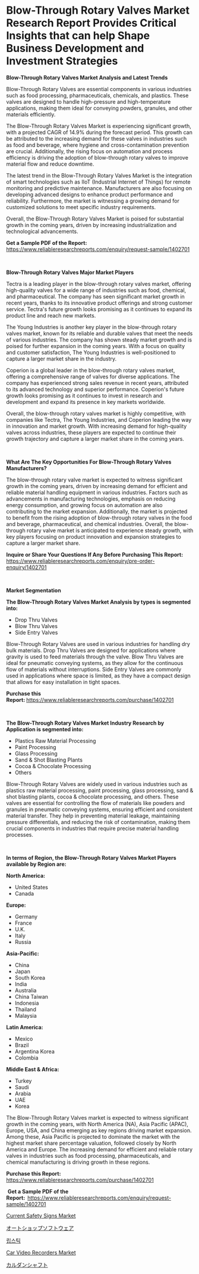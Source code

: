 <p><h1>Blow-Through Rotary Valves Market Research Report Provides Critical Insights that can help Shape Business Development and Investment Strategies</h1></p><p><strong>Blow-Through Rotary Valves Market Analysis and Latest Trends</strong></p>
<p><p>Blow-Through Rotary Valves are essential components in various industries such as food processing, pharmaceuticals, chemicals, and plastics. These valves are designed to handle high-pressure and high-temperature applications, making them ideal for conveying powders, granules, and other materials efficiently.</p><p>The Blow-Through Rotary Valves Market is experiencing significant growth, with a projected CAGR of 14.9% during the forecast period. This growth can be attributed to the increasing demand for these valves in industries such as food and beverage, where hygiene and cross-contamination prevention are crucial. Additionally, the rising focus on automation and process efficiency is driving the adoption of blow-through rotary valves to improve material flow and reduce downtime.</p><p>The latest trend in the Blow-Through Rotary Valves Market is the integration of smart technologies such as IIoT (Industrial Internet of Things) for remote monitoring and predictive maintenance. Manufacturers are also focusing on developing advanced designs to enhance product performance and reliability. Furthermore, the market is witnessing a growing demand for customized solutions to meet specific industry requirements.</p><p>Overall, the Blow-Through Rotary Valves Market is poised for substantial growth in the coming years, driven by increasing industrialization and technological advancements.</p></p>
<p><strong>Get a Sample PDF of the Report:&nbsp;</strong> <a href="https://www.reliableresearchreports.com/enquiry/request-sample/1402701">https://www.reliableresearchreports.com/enquiry/request-sample/1402701</a></p>
<p>&nbsp;</p>
<p><strong>Blow-Through Rotary Valves Major Market Players</strong></p>
<p><p>Tectra is a leading player in the blow-through rotary valves market, offering high-quality valves for a wide range of industries such as food, chemical, and pharmaceutical. The company has seen significant market growth in recent years, thanks to its innovative product offerings and strong customer service. Tectra's future growth looks promising as it continues to expand its product line and reach new markets.</p><p>The Young Industries is another key player in the blow-through rotary valves market, known for its reliable and durable valves that meet the needs of various industries. The company has shown steady market growth and is poised for further expansion in the coming years. With a focus on quality and customer satisfaction, The Young Industries is well-positioned to capture a larger market share in the industry.</p><p>Coperion is a global leader in the blow-through rotary valves market, offering a comprehensive range of valves for diverse applications. The company has experienced strong sales revenue in recent years, attributed to its advanced technology and superior performance. Coperion's future growth looks promising as it continues to invest in research and development and expand its presence in key markets worldwide.</p><p>Overall, the blow-through rotary valves market is highly competitive, with companies like Tectra, The Young Industries, and Coperion leading the way in innovation and market growth. With increasing demand for high-quality valves across industries, these players are expected to continue their growth trajectory and capture a larger market share in the coming years.</p></p>
<p>&nbsp;</p>
<p><strong>What Are The Key Opportunities For Blow-Through Rotary Valves Manufacturers?</strong></p>
<p><p>The blow-through rotary valve market is expected to witness significant growth in the coming years, driven by increasing demand for efficient and reliable material handling equipment in various industries. Factors such as advancements in manufacturing technologies, emphasis on reducing energy consumption, and growing focus on automation are also contributing to the market expansion. Additionally, the market is projected to benefit from the rising adoption of blow-through rotary valves in the food and beverage, pharmaceutical, and chemical industries. Overall, the blow-through rotary valve market is anticipated to experience steady growth, with key players focusing on product innovation and expansion strategies to capture a larger market share.</p></p>
<p><strong>Inquire or Share Your Questions If Any Before Purchasing This Report:</strong> <a href="https://www.reliableresearchreports.com/enquiry/pre-order-enquiry/1402701">https://www.reliableresearchreports.com/enquiry/pre-order-enquiry/1402701</a></p>
<p>&nbsp;</p>
<p><strong>Market Segmentation</strong></p>
<p><strong>The Blow-Through Rotary Valves Market Analysis by types is segmented into:</strong></p>
<p><ul><li>Drop Thru Valves</li><li>Blow Thru Valves</li><li>Side Entry Valves</li></ul></p>
<p><p>Blow-Through Rotary Valves are used in various industries for handling dry bulk materials. Drop Thru Valves are designed for applications where gravity is used to feed materials through the valve. Blow Thru Valves are ideal for pneumatic conveying systems, as they allow for the continuous flow of materials without interruptions. Side Entry Valves are commonly used in applications where space is limited, as they have a compact design that allows for easy installation in tight spaces.</p></p>
<p><strong>Purchase this Report:&nbsp;</strong><a href="https://www.reliableresearchreports.com/purchase/1402701">https://www.reliableresearchreports.com/purchase/1402701</a></p>
<p>&nbsp;</p>
<p><strong>The Blow-Through Rotary Valves Market Industry Research by Application is segmented into:</strong></p>
<p><ul><li>Plastics Raw Material Processing</li><li>Paint Processing</li><li>Glass Processing</li><li>Sand & Shot Blasting Plants</li><li>Cocoa & Chocolate Processing</li><li>Others</li></ul></p>
<p><p>Blow-Through Rotary Valves are widely used in various industries such as plastics raw material processing, paint processing, glass processing, sand & shot blasting plants, cocoa & chocolate processing, and others. These valves are essential for controlling the flow of materials like powders and granules in pneumatic conveying systems, ensuring efficient and consistent material transfer. They help in preventing material leakage, maintaining pressure differentials, and reducing the risk of contamination, making them crucial components in industries that require precise material handling processes.</p></p>
<p>&nbsp;</p>
<p><strong>In terms of Region, the Blow-Through Rotary Valves Market Players available by Region are:</strong></p>
<p>
    <p> <strong> North America: </strong>
        <ul>
            <li>United States</li>
            <li>Canada</li>
        </ul>
        </p> 
    <p> <strong> Europe: </strong>
        <ul>
            <li>Germany</li>
            <li>France</li>
            <li>U.K.</li>
            <li>Italy</li>
            <li>Russia</li>
        </ul>
        </p> 
    <p> <strong> Asia-Pacific: </strong>
        <ul>
            <li>China</li>
            <li>Japan</li>
            <li>South Korea</li>
            <li>India</li>
            <li>Australia</li>
            <li>China Taiwan</li>
            <li>Indonesia</li>
            <li>Thailand</li>
            <li>Malaysia</li>
        </ul>
        </p> 
    <p> <strong> Latin America: </strong>
        <ul>
            <li>Mexico</li>
            <li>Brazil</li>
            <li>Argentina Korea</li>
            <li>Colombia</li>
        </ul>
        </p> 
    <p> <strong> Middle East & Africa: </strong>
        <ul>
            <li>Turkey</li>
            <li>Saudi</li>
            <li>Arabia</li>
            <li>UAE</li>
            <li>Korea</li>
        </ul>
    </p>
    </p>
<p><p>The Blow-Through Rotary Valves market is expected to witness significant growth in the coming years, with North America (NA), Asia Pacific (APAC), Europe, USA, and China emerging as key regions driving market expansion. Among these, Asia Pacific is projected to dominate the market with the highest market share percentage valuation, followed closely by North America and Europe. The increasing demand for efficient and reliable rotary valves in industries such as food processing, pharmaceuticals, and chemical manufacturing is driving growth in these regions.</p></p>
<p><strong>Purchase this Report: </strong><a href="https://www.reliableresearchreports.com/purchase/1402701">https://www.reliableresearchreports.com/purchase/1402701</a></p>
<p>&nbsp;<strong>Get a Sample PDF of the Report:&nbsp;&nbsp;</strong><a href="https://www.reliableresearchreports.com/enquiry/request-sample/1402701">https://www.reliableresearchreports.com/enquiry/request-sample/1402701</a></p>
<p><strong></strong></p>
<p><p><a href="https://metal-farmhouse-e95.notion.site/Current-Safety-Signs-Market-Size-Reflecting-a-Forecast-Till-2031-Market-By-Type-By-Application-and-d18a6ead1993482d928971186039d7b7">Current Safety Signs Market</a></p><p><a href="https://github.com/xemfu2379520/Market-Research-Report-List-1/blob/main/4482024183621.md">オートショップソフトウェア</a></p><p><a href="https://medium.com/@roderictykbuckridge566867/%EB%A6%BD%EC%8A%A4%ED%8B%B1-%EC%8B%9C%EC%9E%A5-%EC%9C%A0%ED%98%95-%EC%9D%91%EC%9A%A9-%EB%B0%8F-%EC%A7%80%EB%A6%AC%EC%97%90-%EB%94%B0%EB%A5%B8-%EC%A2%85%ED%95%A9-%ED%8F%89%EA%B0%80-c46bd643a53a">립스틱</a></p><p><a href="https://view.publitas.com/reportprime-1/car-video-recorders-market-with-the-goal-of-estimating-the-market-size-and-future-growth-potential-of-various-market-segments-based-on-component-applications-end-user-and-region/">Car Video Recorders Market</a></p><p><a href="https://medium.com/@samirmayert1/%E3%82%AB%E3%83%AB%E3%83%80%E3%83%B3%E3%82%B7%E3%83%A3%E3%83%95%E3%83%88%E5%B8%82%E5%A0%B4-%E5%B8%82%E5%A0%B4%E3%81%AEcagr-%E5%B8%82%E5%A0%B4%E3%83%88%E3%83%AC%E3%83%B3%E3%83%89-%E3%81%8A%E3%82%88%E3%81%B3%E6%88%90%E9%95%B7%E6%88%A6%E7%95%A5%E3%81%AB%E9%96%A2%E3%81%99%E3%82%8B%E6%83%85%E5%A0%B1-3364852cc2e4">カルダンシャフト</a></p></p>